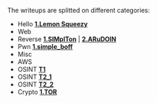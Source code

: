 The writeups are splitted on different categories:

- Hello **[1.Lemon Squeezy](./Hello/Lemon%20Squeezy/README.md)**
- Web
- Reverse **[1.SIMplTon](./Reverse/SIMplTon/)** | **[2.ARuDOIN](./Reverse/ARuDOIN/)**
- Pwn **[1.simple_boff](./Pwn/simple_boff.md)**
- Misc
- AWS
- OSINT **[T1](./OSINT/T1/README.md)**
- OSINT **[T2_1](./OSINT/T2_1/README.md)**
- OSINT **[T2_2](./OSINT/T2_2/README.md)**
- Crypto **[1.TOR](./Crypto/TOR/README.md)**

